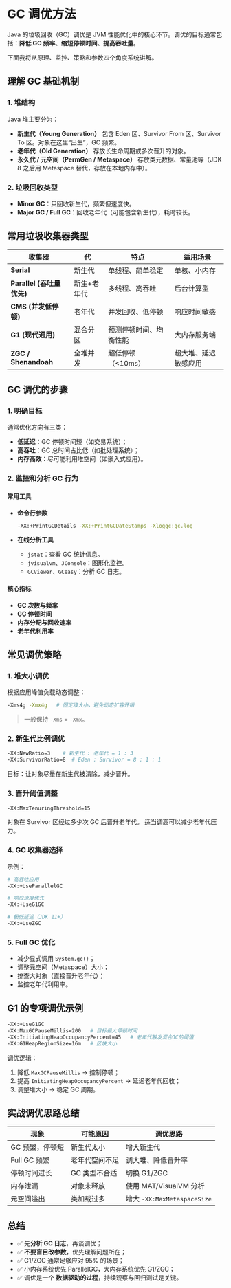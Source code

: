 # GC 调优方法

Java 的垃圾回收（GC）调优是 JVM 性能优化中的核心环节。调优的目标通常包括：**降低 GC 频率、缩短停顿时间、提高吞吐量**。

下面我将从原理、监控、策略和参数四个角度系统讲解。

## 理解 GC 基础机制

### 1. 堆结构

Java 堆主要分为：

- **新生代（Young Generation）**
  包含 Eden 区、Survivor From 区、Survivor To 区。对象在这里“出生”，GC 频繁。
- **老年代（Old Generation）**
  存放长生命周期或多次晋升的对象。
- **永久代 / 元空间（PermGen / Metaspace）**
  存放类元数据、常量池等（JDK 8 之后用 Metaspace 替代，存放在本地内存中）。

### 2. 垃圾回收类型

- **Minor GC**：只回收新生代，频繁但速度快。
- **Major GC / Full GC**：回收老年代（可能包含新生代），耗时较长。

## 常用垃圾收集器类型

| 收集器                    | 代          | 特点                   | 适用场景             |
| ------------------------- | ----------- | ---------------------- | -------------------- |
| **Serial**                | 新生代      | 单线程、简单稳定       | 单核、小内存         |
| **Parallel (吞吐量优先)** | 新生+老年代 | 多线程、高吞吐         | 后台计算型           |
| **CMS (并发低停顿)**      | 老年代      | 并发回收、低停顿       | 响应时间敏感         |
| **G1 (现代通用)**         | 混合分区    | 预测停顿时间、均衡性能 | 大内存服务端         |
| **ZGC / Shenandoah**      | 全堆并发    | 超低停顿（<10ms）      | 超大堆、延迟敏感应用 |

## GC 调优的步骤

### 1. 明确目标

通常优化方向有三类：

- **低延迟**：GC 停顿时间短（如交易系统）；
- **高吞吐**：GC 总时间占比低（如批处理系统）；
- **内存高效**：尽可能利用堆空间（如嵌入式应用）。

### 2. 监控和分析 GC 行为

#### 常用工具

- **命令行参数**

  ```bash
  -XX:+PrintGCDetails -XX:+PrintGCDateStamps -Xloggc:gc.log
  ```

- **在线分析工具**

  - `jstat`：查看 GC 统计信息。
  - `jvisualvm`、`JConsole`：图形化监控。
  - `GCViewer`、`GCeasy`：分析 GC 日志。

#### 核心指标

- **GC 次数与频率**
- **GC 停顿时间**
- **内存分配与回收速率**
- **老年代利用率**

## 常见调优策略

### 1. 堆大小调优

根据应用峰值负载动态调整：

```bash
-Xms4g -Xmx4g   # 固定堆大小，避免动态扩容开销
```

> 一般保持 `-Xms` = `-Xmx`。

### 2. 新生代比例调优

```bash
-XX:NewRatio=3    # 新生代 : 老年代 = 1 : 3
-XX:SurvivorRatio=8  # Eden : Survivor = 8 : 1 : 1
```

目标：让对象尽量在新生代被清除，减少晋升。

### 3. 晋升阈值调整

```bash
-XX:MaxTenuringThreshold=15
```

对象在 Survivor 区经过多少次 GC 后晋升老年代。
适当调高可以减少老年代压力。

### 4. GC 收集器选择

示例：

```bash
# 高吞吐应用
-XX:+UseParallelGC

# 响应速度优先
-XX:+UseG1GC

# 极低延迟（JDK 11+）
-XX:+UseZGC
```

### 5. Full GC 优化

- 减少显式调用 `System.gc()`；
- 调整元空间（Metaspace）大小；
- 排查大对象（直接晋升老年代）；
- 监控老年代利用率。

## G1 的专项调优示例

```bash
-XX:+UseG1GC
-XX:MaxGCPauseMillis=200   # 目标最大停顿时间
-XX:InitiatingHeapOccupancyPercent=45   # 老年代触发混合GC的阈值
-XX:G1HeapRegionSize=16m   # 区块大小
```

调优逻辑：

1. 降低 `MaxGCPauseMillis` → 控制停顿；
2. 提高 `InitiatingHeapOccupancyPercent` → 延迟老年代回收；
3. 调整堆大小 → 稳定 GC 周期。

## 实战调优思路总结

| 现象            | 可能原因       | 调优思路                    |
| --------------- | -------------- | --------------------------- |
| GC 频繁，停顿短 | 新生代太小     | 增大新生代                  |
| Full GC 频繁    | 老年代空间不足 | 调大堆、降低晋升率          |
| 停顿时间过长    | GC 类型不合适  | 切换 G1/ZGC                 |
| 内存泄漏        | 对象未释放     | 使用 MAT/VisualVM 分析      |
| 元空间溢出      | 类加载过多     | 增大 `-XX:MaxMetaspaceSize` |

## 总结

- ✅ 先**分析 GC 日志**，再谈调优；
- ✅ **不要盲目改参数**，优先理解问题所在；
- ✅ G1/ZGC 通常足够应对 95% 的场景；
- ✅ 小内存系统优先 ParallelGC，大内存系统优先 G1/ZGC；
- ✅ 调优是一个 **数据驱动的过程**，持续观察与回归测试是关键。
